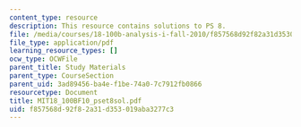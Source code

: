 ```yaml
---
content_type: resource
description: This resource contains solutions to PS 8.
file: /media/courses/18-100b-analysis-i-fall-2010/f857568d92f82a31d353019aba3277c3_MIT18_100BF10_pset8sol.pdf
file_type: application/pdf
learning_resource_types: []
ocw_type: OCWFile
parent_title: Study Materials
parent_type: CourseSection
parent_uid: 3ad89456-ba4e-f1be-74a0-7c7912fb0866
resourcetype: Document
title: MIT18_100BF10_pset8sol.pdf
uid: f857568d-92f8-2a31-d353-019aba3277c3
---
```

